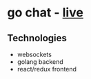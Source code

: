 # go chat - [live](http://go-chat-beta.herokuapp.com/#/)
## Technologies 

- websockets
- golang backend
- react/redux frontend